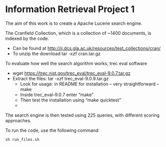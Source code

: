 # Information Retrieval Project 1

The aim of this work is to create a Apache Lucene search engine.

The Cranfield Collection, which is a collection of ~1400 documents, is indexed by the code.

- Can be found at http://ir.dcs.gla.ac.uk/resources/test_collections/cran/
- To unzip the download tar -xzf cran.tar.gz

To evaluate how well the search algorithm works, trec eval
software
- wget https://trec.nist.gov/trec_eval/trec_eval-9.0.7.tar.gz
- Extract the files: tar -xzf trec_eval-9.0.9.tar.gz
  - Look for usage: in README for installation – very straightforward – make
  - Inside trec_eval-9.0.7 enter “make”
  - Then test the installation using “make quicktest”
  - 
The search engine is then tested using 225 queries, with different scoring approaches.

To run the code, use the following command

```
sh run_files.sh
```
